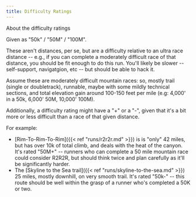 ```yaml
---
title: Difficulty Ratings
---
```


About the difficulty ratings

Given as "50k" / "50M" / "100M".

These aren't distances, per se, but are a difficulty relative to an ultra race distance -- e.g., if you can complete a moderately difficult race of that distance, you should be fit enough to do this run. You'll likely be slower -- self-support, navigatgion, etc -- but should be able to hack it.

Assume these are moderately difficult mountain races: so, mostly trail (single or doubletrack), runnable, maybe with some mildly technical sections, and total elevation gain around 100-150 feet per mile (e.g: 4,000' in a 50k, 6,000' 50M, 10,000' 100M).

Additionally, a difficulty rating might have a "+" or a "-", given that it's a bit more or less difficult than a race of that given distance.

For example:

- [Rim-To-Rim-To-Rim]({{< ref "runs/r2r2r.md" >}}) is is "only" 42 miles, but has over 10k of total climb, and deals with the heat of the canyon. It's rated "50M+" -- runners who can complete a 50 mile mountain race could consider R2R2R, but should think twice and plan carefully as it'll be significantly harder.
- The [Skyline to the Sea trail]({{< ref "runs/skyline-to-the-sea.md" >}}) 25 miles, mostly downhill, on very smooth trail. It's rated "50k-" -- this route should be well within the grasp of a runner who's completed a 50K or two.
